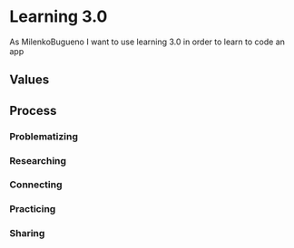 # Learning 3.0
As MilenkoBugueno I want to use learning 3.0 in order to learn to code an app

## Values

## Process
### Problematizing

### Researching

### Connecting

### Practicing

### Sharing






